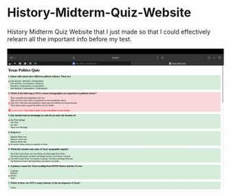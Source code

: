 # History-Midterm-Quiz-Website
History Midterm Quiz Website that I just made so that I could effectively relearn all the important info before my test. 


<img alt="WebsitePic.jpg" src="https://github.com/nicdoescomp/Images/blob/main/WebsitePic.jpg?raw=true" data-hpc="true" class="Box-sc-g0xbh4-0 fzFXnm">
